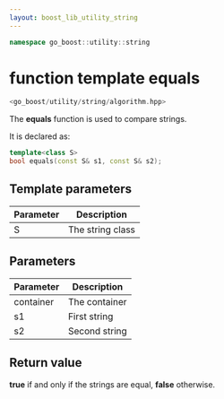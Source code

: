 ```yaml
---
layout: boost_lib_utility_string
---
```


```c++
namespace go_boost::utility::string
```

# function template equals

```c++
<go_boost/utility/string/algorithm.hpp>
```

The **equals** function is used to compare strings.

It is declared as:

```c++
template<class S>
bool equals(const S& s1, const S& s2);
```

## Template parameters

Parameter | Description
-|-
S|The string class

## Parameters

Parameter | Description
-|-
container|The container
s1|First string
s2|Second string

## Return value

**true** if and only if the strings are equal, **false** otherwise.
